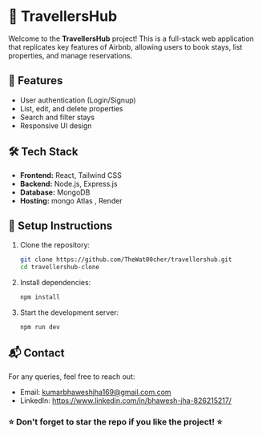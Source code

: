 # 🏡 TravellersHub

Welcome to the **TravellersHub** project! This is a full-stack web application that replicates key features of Airbnb, allowing users to book stays, list properties, and manage reservations.

## 🚀 Features
- User authentication (Login/Signup)
- List, edit, and delete properties
- Search and filter stays
- Responsive UI design

## 🛠️ Tech Stack
- **Frontend:** React, Tailwind CSS
- **Backend:** Node.js, Express.js
- **Database:** MongoDB
- **Hosting:** mongo Atlas , Render


## 🔧 Setup Instructions
1. Clone the repository:
   ```sh
   git clone https://github.com/TheWat00cher/travellershub.git
   cd travellershub-clone
   ```
2. Install dependencies:
   ```sh
   npm install
   ```
3. Start the development server:
   ```sh
   npm run dev
   ```

## 📬 Contact
For any queries, feel free to reach out:
- Email: kumarbhaweshjha169@gmail.com.com
- LinkedIn: https://www.linkedin.com/in/bhawesh-jha-826215217/

### ⭐ Don't forget to star the repo if you like the project! ⭐
